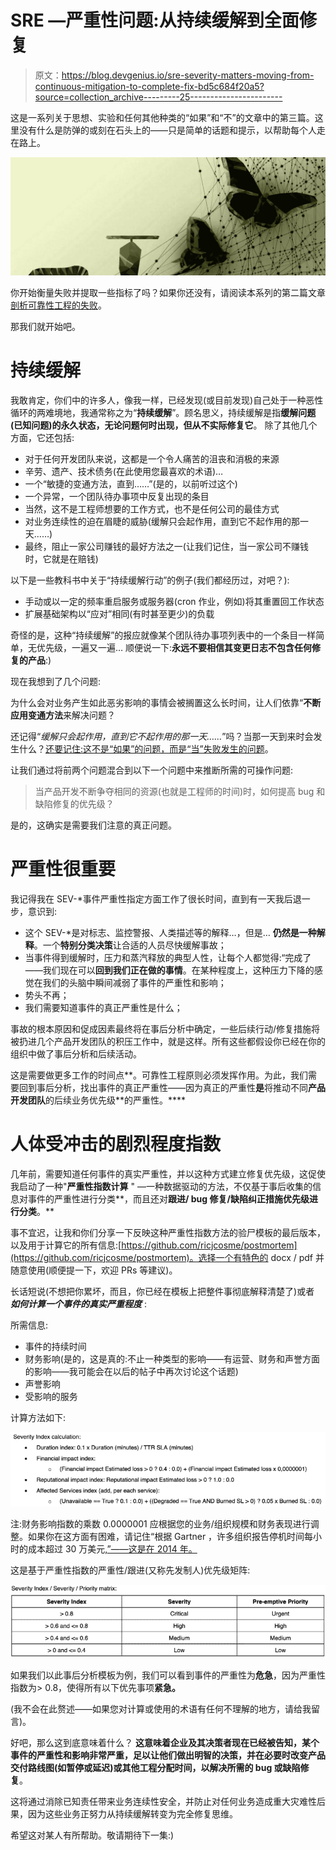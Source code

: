 # SRE —严重性问题:从持续缓解到全面修复

> 原文：<https://blog.devgenius.io/sre-severity-matters-moving-from-continuous-mitigation-to-complete-fix-bd5c684f20a5?source=collection_archive---------25----------------------->

这是一系列关于思想、实验和任何其他种类的“如果”和“不”的文章中的第三篇。这里没有什么是防弹的或刻在石头上的——只是简单的话题和提示，以帮助每个人走在路上。

![](img/1ab26b3a50c149dcc8a3714d343e21e9.png)

你开始衡量失败并提取一些指标了吗？如果你还没有，请阅读本系列的第二篇文章[剖析可靠性工程的失败](https://medium.com/@ricjcosme/sre-dissecting-failure-on-reliability-engineering-3bf6d3808862)。

那我们就开始吧。

# 持续缓解

我敢肯定，你们中的许多人，像我一样，已经发现(或目前发现)自己处于一种恶性循环的两难境地，我通常称之为“**持续缓解**”。顾名思义，持续缓解是指**缓解问题(已知问题)的永久状态，无论问题何时出现，但从不实际修复它**。
除了其他几个方面，它还包括:

*   对于任何开发团队来说，这都是一个令人痛苦的沮丧和消极的来源
*   辛劳、遗产、技术债务(在此使用您最喜欢的术语)…
*   一个“敏捷的变通方法，直到……”(是的，以前听过这个)
*   一个异常，一个团队待办事项中反复出现的条目
*   当然，这不是工程师想要的工作方式，也不是任何公司的最佳方式
*   对业务连续性的迫在眉睫的威胁(缓解只会起作用，直到它不起作用的那一天……)
*   最终，阻止一家公司赚钱的最好方法之一(让我们记住，当一家公司不赚钱时，它就是在赔钱)

以下是一些教科书中关于“持续缓解行动”的例子(我们都经历过，对吧？):

*   手动或以一定的频率重启服务或服务器(cron 作业，例如)将其重置回工作状态
*   扩展基础架构以“应对”相同(有时甚至更少)的负载

奇怪的是，这种“持续缓解”的报应就像某个团队待办事项列表中的一个条目一样简单，无优先级，一遍又一遍…
顺便说一下:**永远不要相信其变更日志不包含任何修复的产品**:)

现在我想到了几个问题:

为什么会对业务产生如此恶劣影响的事情会被搁置这么长时间，让人们依靠“**不断应用变通方法**来解决问题？

还记得“*缓解只会起作用，直到它不起作用的那一天……*”吗？当那一天到来时会发生什么？[还要记住:这不是“如果”的问题，而是“当”失败发生的问题](https://medium.com/@ricjcosme/sre-morphing-into-site-or-systems-reliability-engineering-316ebf78e036)。

让我们通过将前两个问题混合到以下一个问题中来推断所需的可操作问题:

> 当产品开发不断争夺相同的资源(也就是工程师的时间)时，如何提高 bug 和缺陷修复的优先级？

是的，这确实是需要我们注意的真正问题。

# 严重性很重要

我记得我在 SEV-*事件严重性指定方面工作了很长时间，直到有一天我后退一步，意识到:

*   这个 SEV-*是对标志、监控警报、人类描述等的解释…，但是… **仍然是一种解释**。一个**特别分类决策**让合适的人员尽快缓解事故；
*   当事件得到缓解时，压力和蒸汽释放的典型人性，让每个人都觉得:“完成了——我们现在可以**回到我们正在做的事情**。在某种程度上，这种压力下降的感觉在我们的头脑中瞬间减弱了事件的严重性和影响；
*   势头不再；
*   我们需要知道事件的真正严重性是什么；

事故的根本原因和促成因素最终将在事后分析中确定，一些后续行动/修复措施将被扔进几个产品开发团队的积压工作中，就是这样。所有这些都假设你已经在你的组织中做了事后分析和后续活动。

这是需要做更多工作的时间点**。可靠性工程原则必须发挥作用。为此，我们需要回到事后分析，找出事件的真正严重性——因为真正的严重性**是**将推动不同**产品开发团队**的后续业务优先级**的严重性。****

# 人体受冲击的剧烈程度指数

几年前，需要知道任何事件的真实严重性，并以这种方式建立修复优先级，这促使我启动了一种"**严重性指数计算** " —一种数据驱动的方法，不仅基于事后收集的信息对事件的严重性进行分类**，而且还对**跟进/ bug 修复/缺陷纠正措施优先级进行分类**。**

事不宜迟，让我和你们分享一下反映这种严重性指数方法的验尸模板的最后版本，以及用于计算它的所有信息:[https://github.com/ricjcosme/postmortem](https://github.com/ricjcosme/postmortem)。选择一个有特色的 docx / pdf 并随意使用(顺便提一下，欢迎 PRs 等建议)。

长话短说(不想把你累坏，而且，你已经在模板上把整件事彻底解释清楚了)或者 ***如何计算一个事件的真实严重程度*** :

所需信息:

*   事件的持续时间
*   财务影响(是的，这是真的:不止一种类型的影响——有运营、财务和声誉方面的影响——我可能会在以后的帖子中再次讨论这个话题)
*   声誉影响
*   受影响的服务

计算方法如下:

![](img/cd193f5bf1d68e6b25a69180ac574f98.png)

注:财务影响指数的乘数 0.0000001 应根据您的业务/组织规模和财务表现进行调整。如果你在这方面有困难，请记住“根据 Gartner ，许多组织报告停机时间每小时的成本超过 30 万美元,[”——这是在 2014 年。](https://blogs.gartner.com/andrew-lerner/2014/07/16/the-cost-of-downtime/)

这是基于严重性指数的严重性/跟进(又称先发制人)优先级矩阵:

![](img/edcb520832fb7e3446f16b7cbe241918.png)

如果我们以此事后分析模板为例，我们可以看到事件的严重性为**危急**，因为严重性指数为> 0.8，使得所有以下优先事项**紧急。**

(我不会在此赘述——如果您对计算或使用的术语有任何不理解的地方，请给我留言)。

好吧，那么这到底意味着什么？
**这意味着企业及其决策者现在已经被告知，某个事件的严重性和影响非常严重，足以让他们做出明智的决策，并在必要时改变产品交付路线图(如暂停或延迟)或其他工程分配时间，以解决所需的 bug 或缺陷修复**。

这将通过消除已知责任带来业务连续性安全，并防止对任何业务造成重大灾难性后果，因为这些业务正努力从持续缓解转变为完全修复思维。

希望这对某人有所帮助。敬请期待下一集:)